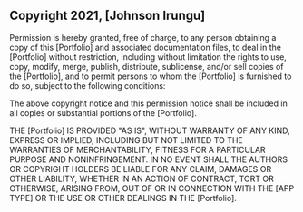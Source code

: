 ## Copyright 2021, [Johnson Irungu]

Permission is hereby granted, free of charge, to any person obtaining a copy of this [Portfolio] and associated documentation files, to deal in the [Portfolio] without restriction, including without limitation the rights to use, copy, modify, merge, publish, distribute, sublicense, and/or sell copies of the [Portfolio], and to permit persons to whom the [Portfolio] is furnished to do so, subject to the following conditions:

The above copyright notice and this permission notice shall be included in all copies or substantial portions of the [Portfolio].

THE [Portfolio] IS PROVIDED "AS IS", WITHOUT WARRANTY OF ANY KIND, EXPRESS OR IMPLIED, INCLUDING BUT NOT LIMITED TO THE WARRANTIES OF MERCHANTABILITY, FITNESS FOR A PARTICULAR PURPOSE AND NONINFRINGEMENT. IN NO EVENT SHALL THE AUTHORS OR COPYRIGHT HOLDERS BE LIABLE FOR ANY CLAIM, DAMAGES OR OTHER LIABILITY, WHETHER IN AN ACTION OF CONTRACT, TORT OR OTHERWISE, ARISING FROM, OUT OF OR IN CONNECTION WITH THE [APP TYPE] OR THE USE OR OTHER DEALINGS IN THE [Portfolio].
